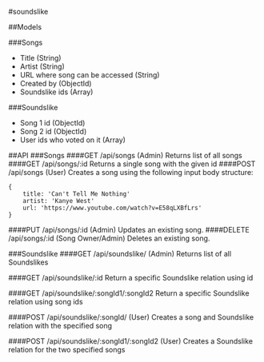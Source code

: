 #soundslike


##Models

###Songs
- Title (String)
- Artist (String)
- URL where song can be accessed (String)
- Created by (ObjectId)
- Soundslike ids (Array)

###Soundslike
- Song 1 id (ObjectId)
- Song 2 id (ObjectId)
- User ids who voted on it (Array)

##API
###Songs
####GET /api/songs (Admin)
Returns list of all songs
####GET /api/songs/:id
Returns a single song with the given id
####POST /api/songs (User)
Creates a song using the following input body structure:

```
{
    title: 'Can't Tell Me Nothing'
    artist: 'Kanye West'
    url: 'https://www.youtube.com/watch?v=E58qLXBfLrs'
}
```
####PUT /api/songs/:id (Admin)
Updates an existing song.
####DELETE /api/songs/:id (Song Owner/Admin)
Deletes an existing song.

###Soundslike
####GET /api/soundslike/ (Admin)
Returns list of all Soundslikes

####GET /api/soundslike/:id
Return a specific Soundslike relation using id

####GET /api/soundslike/:songId1/:songId2
Return a specific Soundslike relation using song ids

####POST /api/soundslike/:songId/ (User)
Creates a song and Soundslike relation with the specified song

####POST /api/soundslike/:songId1/:songId2 (User)
Creates a Soundslike relation for the two specified songs
